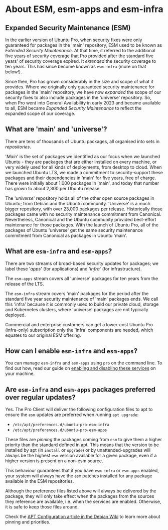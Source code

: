 # About ESM, esm-apps and esm-infra

## Expanded Security Maintenance (ESM)
In the earlier version of Ubuntu Pro, when security fixes were only guaranteed
for packages in the 'main' repository, ESM used to be known as *Extended
Security Maintenance*. At that time, it referred to the additional five years
of security coverage that Pro provided after the standard five years' of
security coverage expired. It *extended* the security coverage to ten years.
This has since become known as `esm-infra` (more on that below!).

Since then, Pro has grown considerably in the size and scope of what it
provides. Where we originally only guaranteed security maintenance for
packages in the 'main' repository, we have now *expanded* the scope of our
security fixes to also include packages in the 'universe' repository. So, when
Pro went into General Availability in early 2023 and became available to all,
ESM became *Expanded Security Maintenance* to reflect the expanded scope of
our coverage. 

## What are 'main' and 'universe'?

There are tens of thousands of Ubuntu packages, all organised into sets in
*repositories*.

'*Main*' is the set of packages we identified as our focus when we launched
Ubuntu - they are packages that are either installed on every machine, or very
widely used for all kinds of deployments, from desktop to cloud. When we
launched Ubuntu LTS, we made a commitment to security-support these packages
and their dependencies in 'main' for five years, free of charge. There were
initially about 1,000 packages in 'main', and today that number has grown to
about 2,300 per Ubuntu release.

The '*universe*' repository holds all of the other open source packages in
Ubuntu; from Debian and the Ubuntu community. 'Universe' is a much bigger
repository, with over 23,000 packages per release. Historically those packages
came with no security maintenance commitment from Canonical. Nevertheless,
Canonical and the Ubuntu community provided best-effort maintenance for those
packages. With the launch of Ubuntu Pro, all of the packages of Ubuntu
'universe' get the same security maintenance commitment from Canonical as
packages in Ubuntu 'main'.

## What are `esm-infra` and `esm-apps`?

There are two streams of broad-based security updates for packages; we label
these '*apps*' (for applications) and '*infra*' (for infrastructure).

The `esm-apps` stream covers all 'universe' packages for ten years from the
release of the LTS. 

The `esm-infra` stream covers 'main' packages for the period after the
standard five year security maintenance of 'main' packages ends. We call this
'infra' because it is commonly used to build our private cloud, storage and
Kubernetes clusters, where 'universe' packages are not typically deployed. 

Commercial and enterprise customers can get a lower-cost Ubuntu Pro
(infra-only) subscription only the 'infra' components are needed, which equates
to our original ESM offering.

## How can I enable `esm-infra` and `esm-apps`?

You can manage `esm-infra` and `esm-apps` using `pro` on the command line. To
find out how, read our guide on
[enabling and disabling these services](../howtoguides/enable_esm_infra.md)
on your machine.

## Are `esm-infra` and `esm-apps` packages preferred over regular updates?

Yes. The Pro Client will deliver the following configuration files to apt to
ensure the `esm` updates are preferred when running `apt upgrade`:

- `/etc/apt/preferences.d/ubuntu-pro-esm-infra`
- `/etc/apt/preferences.d/ubuntu-pro-esm-apps`

These files are *pinning* the packages coming from `esm` to give them a higher
priority than the standard defined in apt. This means that the version to be
installed by apt (in `install` or `upgrade`) or by unattended-upgrades will
always be the highest `esm` version available for a given package, even if a
higher version is present on a non-esm source.

This behaviour guarantees that if you have `esm-infra` or `esm-apps` enabled,
your system will always have the `esm` patches installed for any package
available in the ESM repositories.

Although the preference files listed above will always be delivered by the
package, they will only take effect when the packages from the sources they
reference are available, i.e. when the services are enabled. Otherwise, it
is safe to keep those files around.

Check the
[APT Configuration article in the Debian Wiki](https://wiki.debian.org/AptConfiguration#apt_preferences_.28APT_pinning.29)
to learn more about pinning and priorities.
